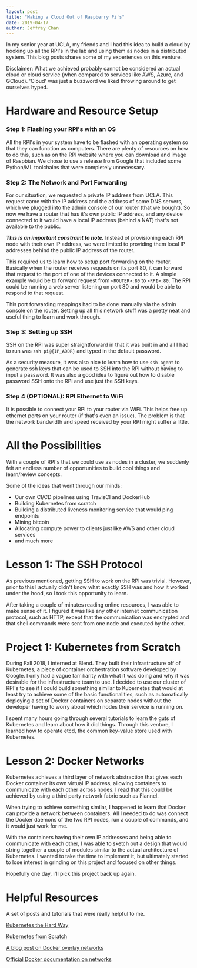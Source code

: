 ```yaml
---
layout: post
title: "Making a Cloud Out of Raspberry Pi's"
date: 2019-04-17
author: Jeffrey Chan
---
```


In my senior year at UCLA, my friends and I had this idea to build a cloud by
hooking up all the RPI's in the lab and using them as nodes in a distributed
system. This blog posts shares some of my experiences on this venture.

Disclaimer: What we achieved probably cannot be considered an actual cloud or cloud
service (when compared to services like AWS, Azure, and GCloud). 'Cloud'
was just a buzzword we liked throwing around to get ourselves hyped.

# Hardware and Resource Setup

### Step 1: Flashing your RPI's with an OS
All the RPI's in your system have to be flashed with an operating system so that
they can function as computers. There are plenty of resources on how to do
this, such as on the RPI website where you can download and image of Raspbian.
We chose to use a release from Google that included some Python/ML toolchains
that were completely unnecessary.

### Step 2: The Network and Port Forwarding
For our situation, we requested a private IP address from UCLA. This request
came with the IP address and the address of some DNS servers, which we plugged
into the admin console of our router (that we bought). So now we have a router
that has it's own public IP address, and any device connected to it would have
a local IP address (behind a NAT) that's not available to the public.

**_This is an important constraint to note._** Instead of provisioning each RPI node
with their own IP address, we were limited to providing them local IP addresses
behind the public IP address of the router.

This required us to learn how to setup port forwarding on the router. Basically
when the router receives requests on its port 80, it can forward that request
to the port of one of the devices connected to it. A simple example would be to
forward request from `<ROUTER>:80` to `<RPI>:80`. The RPI could be running a web server
listening on port 80 and would be able to respond to that request.

This port forwarding mappings
had to be done manually via the admin console on the router. Setting up all this
network stuff was a pretty neat and useful thing to learn and work through.

### Step 3: Setting up SSH
SSH on the RPI was super straightforward in that it was built in and all I had
to run was `ssh pi@{IP_ADDR}` and typed in the default password.

As a security measure, it was also nice to learn how to use `ssh-agent` to generate
ssh keys that can be used to SSH into the RPI without having to input a password.
It was also a good idea to figure out how to disable password SSH onto the RPI and use
just the SSH keys.

### Step 4 (OPTIONAL): RPI Ethernet to WiFi
It is possible to connect your RPI to your router via WiFi. This helps free up
ethernet ports on your router (if that's even an issue). The problem is that the
network bandwidth and speed received by your RPI might suffer a little.

# All the Possibilities

With a couple of RPI's that we could use as nodes in a cluster, we suddenly felt
an endless number of opportunities to build cool things and learn/review concepts.

Some of the ideas that went through our minds:
- Our own CI/CD pipelines using TravisCI and DockerHub
- Building Kubernetes from scratch
- Building a distributed liveness monitoring service that would ping endpoints
- Mining bitcoin
- Allocating compute power to clients just like AWS and other cloud services
- and much more

# Lesson 1: The SSH Protocol
As previous mentioned, getting SSH to work on the RPI was trivial. However, prior
to this I actually didn't know what exactly SSH was and how it worked under the hood,
so I took this opportunity to learn.

After taking a couple of minutes reading online resources, I was able to make sense
of it. I figured it was like any other internet communication protocol, such as HTTP,
except that the communication was encrypted and that shell commands were sent from
one node and executed by the other.

# Project 1: Kubernetes from Scratch
During Fall 2018, I interned at Blend. They built their infrastructure off of Kubernetes,
a piece of container orchestration software developed by Google. I only had a vague
familiarity with what it was doing and why it was desirable for the infrastructure team
to use. I decided to use our cluster of RPI's to see if I could build something
similar to Kubernetes that would at least try to achieve some of the basic functionalities,
such as automatically deploying a set of Docker containers on separate nodes without the
developer having to worry about which nodes their service is running on.

I spent many hours going through several tutorials to learn the guts of Kubernetes and learn
about how it did things. Through this venture, I learned how to operate etcd, the common
key-value store used with Kubernetes.

# Lesson 2: Docker Networks
Kubernetes achieves a third layer of network abstraction that gives each Docker container its
own virtual IP address, allowing containers to communicate with each other across nodes.
I read that this could be achieved by using a third party network fabric such as Flannel.

When trying to achieve something similar, I happened to learn that Docker can provide a
network between containers. All I needed to do was connect the Docker daemons of the
two RPI nodes, run a couple of commands, and it would just work for me.

With the containers having their own IP addresses and being able to communicate with each other,
I was able to sketch out a design that would string together a couple of modules
similar to the actual architecture of Kubernetes. I wanted to take the time to implement it,
but ultimately started to lose interest in grinding on this project and focused on other things.

Hopefully one day, I'll pick this project back up again.

# Helpful Resources
A set of posts and tutorials that were really helpful to me.

[Kubernetes the Hard Way](https://github.com/robertojrojas/kubernetes-the-hard-way-raspberry-pi)

[Kubernetes from Scratch](https://ulam.io/blog/kubernetes-scratch/)

[A blog post on Docker overlay networks](https://luppeng.wordpress.com/2016/05/03/setting-up-an-overlay-network-on-docker-without-swarm/)

[Official Docker documentation on networks](https://docs.docker.com/network/)
